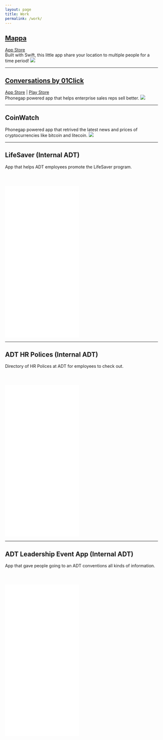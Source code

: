 ```yaml
---
layout: page
title: Work
permalink: /work/
---
```


<h2 class="h2-link"><a href="http://www.01click.net/">Mappa</a></h2>

<div class="subheader-links">
  <a href="https://itunes.apple.com/us/app/mappa/id931699397?mt=8">App Store</a>
</div>
Built with Swift, this little app share your location to multiple people for a time period!
<img class="work-screenshot" src="{{ site.baseurl }}/images/mappa.png">

<hr>

<h2 class="h2-link"><a href="http://www.01click.net/">Conversations by 01Click</a></h2>

<div class="subheader-links">
  <a href="https://itunes.apple.com/us/app/conversations-by-01click/id733144765?mt=8">App Store</a> | <a href="https://play.google.com/store/apps/details?id=net.zero1Click.conversations&hl=en">Play Store</a>
</div>
Phonegap powered app that helps enterprise sales reps sell better.
<img class="work-screenshot" src="{{ site.baseurl }}/images/conversations_01click.png">

<hr>

<h2 class="h2-link">CoinWatch</h2>
<!-- <div class="subheader-links">
  <a href="https://itunes.apple.com/us/app/coinwatch/id646583472?mt=8">App Store</a>
</div> -->
Phonegap powered app that retrived the latest news and prices of cryptocurrencies like bitcoin and litecoin.
<img class="work-screenshot" src="{{ site.baseurl }}/images/coinwatch.png">


<hr>

<h2 class="h2-link">LifeSaver (Internal ADT)</h2>

App that helps ADT employees promote the LifeSaver program.

<iframe style="margin-top: 40px;" src="//player.vimeo.com/video/65975837" width="244" height="500" frameborder="0" webkitallowfullscreen mozallowfullscreen allowfullscreen></iframe>


<hr>

<h2 class="h2-link">ADT HR Polices (Internal ADT)</h2>

Directory of HR Polices at ADT for employees to check out.

<iframe style="margin-top: 40px;" src="//player.vimeo.com/video/65975473" width="244" height="500" frameborder="0" webkitallowfullscreen mozallowfullscreen allowfullscreen></iframe>


<hr>

<h2 class="h2-link">ADT Leadership Event App (Internal ADT)</h2>

App that gave people going to an ADT conventions all kinds of information.

<iframe style="margin-top: 40px;" src="//player.vimeo.com/video/65975836" width="244" height="500" frameborder="0" webkitallowfullscreen mozallowfullscreen allowfullscreen></iframe>
